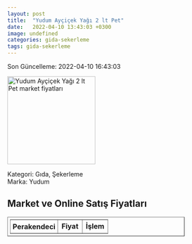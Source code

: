 ```yaml
---
layout: post
title:  "Yudum Ayçiçek Yağı 2 lt Pet"
date:   2022-04-10 13:43:03 +0300
image: undefined
categories: gida-sekerleme
tags: gida-sekerleme
---
```


Son Güncelleme: 2022-04-10 16:43:03

<img src="undefined" width="200" alt="Yudum Ayçiçek Yağı 2 lt Pet market fiyatları" />

Kategori: Gıda, Şekerleme
<br />
Marka: Yudum

<h2>Market ve Online Satış Fiyatları</h2>

<table border="1" style="padding: 5px;width:80%;">
  <tr>
    <td style="padding: 5px;"><strong>Perakendeci</strong></td>
    <td><strong>Fiyat</strong></td>
    <td><strong>İşlem</strong></td>
  </tr>
  
</table>
